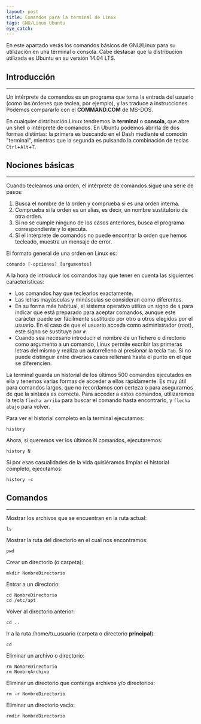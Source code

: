 ```yaml
---
layout: post
title: Comandos para la terminal de Linux
tags: GNU/Linux Ubuntu
eye_catch:
---
```


En este apartado verás los comandos básicos de GNU/Linux para su utilización en una terminal o consola. Cabe destacar que la distribución utilizada es Ubuntu en su versión 14.04 LTS.

<!--more-->

## Introducción
---------------

Un intérprete de comandos es un programa que toma la entrada del usuario (como las órdenes que teclea, por ejemplo), y las traduce a instrucciones. Podemos compararlo con el **COMMAND.COM** de MS-DOS.

En cualquier distribución Linux tendremos la **terminal** o **consola**, que abre un shell o intérprete de comandos. En Ubuntu podemos abrirla de dos formas distintas: la primera es buscando en el Dash mediante el comodín "terminal", mientras que la segunda es pulsando la combinación de teclas `Ctrl`+`Alt`+`T`.

## Nociones básicas
-------------------

Cuando tecleamos una orden, el intérprete de comandos sigue una serie de pasos:

1. Busca el nombre de la orden y comprueba si es una orden interna.
2. Comprueba si la orden es un alias, es decir, un nombre sustitutorio de otra orden.
3. Si no se cumple ninguno de los casos anteriores, busca el programa correspondiente y lo ejecuta.
4. Si el intérprete de comandos no puede encontrar la orden que hemos tecleado, muestra un mensaje de error.

El formato general de una orden en Linux es:

```
comando [-opciones] [argumentos]
```

A la hora de introducir los comandos hay que tener en cuenta las siguientes características:

* Los comandos hay que teclearlos exactamente.
* Las letras mayúsculas y minúsculas se consideran como diferentes.
* En su forma más habitual, el sistema operativo utiliza un signo de `$` para indicar que está preparado para aceptar comandos, aunque este carácter puede ser fácilmente sustituido por otro u otros elegidos por el usuario. En el caso de que el usuario acceda como administrador (root), este signo se sustituye por `#`.
* Cuando sea necesario introducir el nombre de un fichero o directorio como argumento a un comando, Linux permite escribir las primeras letras del mismo y realiza un autorrelleno al presionar la tecla `Tab`. Si no puede distinguir entre diversos casos rellenará hasta el punto en el que se diferencien.

La terminal guarda un historial de los últimos 500 comandos ejecutados en ella y tenemos varias formas de acceder a ellos rápidamente. Es muy útil para comandos largos, que no recordamos con certeza o para asegurarnos de que la sintaxis es correcta. Para acceder a estos comandos, utilizaremos la tecla `flecha arriba` para buscar el comando hasta encontrarlo, y `flecha abajo` para volver.

Para ver el historial completo en la terminal ejecutamos:

```
history
```

Ahora, si queremos ver los últimos N comandos, ejecutaremos:

```
history N
```

Si por esas casualidades de la vida quisiéramos limpiar el historial completo, ejecutamos:

```
history -c
```

## Comandos
-----------

Mostrar los archivos que se encuentran en la ruta actual:

```
ls
```

Mostrar la ruta del directorio en el cual nos encontramos:

```
pwd
```

Crear un directorio (o carpeta):

```
mkdir NombreDirectorio
```

Entrar a un directorio:

```
cd NombreDirectorio
cd /etc/apt
```

Volver al directorio anterior:

```
cd ..
```

Ir a la ruta /home/tu_usuario (carpeta o directorio **principal**):

```
cd
```

Eliminar un archivo o directorio:

```
rm NombreDirectorio
rm NombreArchivo
```

Eliminar un directorio que contenga archivos y/o directorios:

```
rm -r NombreDirectorio
```

Eliminar un directorio vacío:

```
rmdir NombreDirectorio
```
